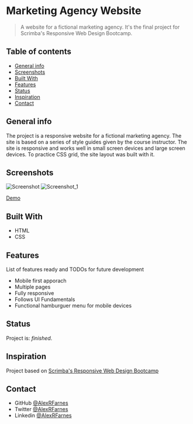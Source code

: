 # Marketing Agency Website

> A website for a fictional marketing agency. It's the final project for Scrimba's Responsive Web Design Bootcamp.

## Table of contents

- [General info](#general-info)
- [Screenshots](#screenshots)
- [Built With](#built-with)
- [Features](#features)
- [Status](#status)
- [Inspiration](#inspiration)
- [Contact](#contact)

## General info

The project is a responsive website for a fictional marketing agency. The site is based on a series of style guides given by the course instructor. The site is responsive and works well in small screen devices and large screen devices. To practice CSS grid, the site layout was built with it. 

## Screenshots

![Screenshot](https://user-images.githubusercontent.com/57517804/116781005-ac817d00-aab2-11eb-8d39-5a723fe6570d.png)
![Screenshot_1](https://user-images.githubusercontent.com/57517804/116781007-ae4b4080-aab2-11eb-94ac-13d5243fa902.png)

[Demo](https://zen-swartz-62bbe9.netlify.app)

## Built With

- HTML
- CSS

## Features

List of features ready and TODOs for future development

- Mobile first apporach
- Multiple pages
- Fully responsive
- Follows UI Fundamentals
- Functional hamburguer menu for mobile devices

## Status

Project is: _finished_.

## Inspiration

Project based on [Scrimba's Responsive Web Design Bootcamp](https://scrimba.com)

## Contact

- GitHub [@AlexRFarnes](https://github.com/AlexRFarnes)
- Twitter [@AlexRFarnes](https://twitter.com/alexrfarnes)
- Linkedin [@AlexRFarnes](https://www.linkedin.com/in/alexrfarnes/)
